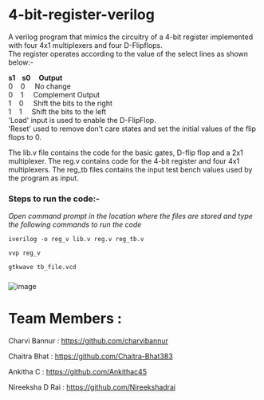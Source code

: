 # 4-bit-register-verilog
A verilog program that mimics the circuitry of a 4-bit register implemented with four 4x1 multiplexers and four D-Flipflops.  
The register operates according to the value of the select lines as shown below:-  
  
**s1 &nbsp;&nbsp; s0  &nbsp;&nbsp;&nbsp;      Output**   
0  &nbsp;&nbsp;  0   &nbsp;&nbsp;&nbsp;      No change  
0  &nbsp;&nbsp;  1   &nbsp;&nbsp;&nbsp;      Complement Output  
1  &nbsp;&nbsp;  0   &nbsp;&nbsp;&nbsp;      Shift the bits to the right  
1  &nbsp;&nbsp;  1   &nbsp;&nbsp;&nbsp;      Shift the bits to the left    
'Load' input is used to enable the D-FlipFlop.  
'Reset' used to remove don't care states and set the initial values of the flip flops to 0.  
  
The lib.v file contains the code for the basic gates, D-flip flop and a 2x1 multiplexer. The reg.v contains code for the 4-bit register and four 4x1 multiplexers. The reg_tb files contains the input test bench values used by the program as input.  
 
### Steps to run the code:-      
 _Open command prompt in the location where the files are stored and type the following commands to run the code_
 
 ``` 
 iverilog -o reg_v lib.v reg.v reg_tb.v  
 ``` 
 ``` 
 vvp reg_v  
 ```
``` 
gtkwave tb_file.vcd 
``` 

###
![image](output.png)

# Team Members :

Charvi Bannur :  https://github.com/charvibannur

Chaitra Bhat : https://github.com/Chaitra-Bhat383
 
Ankitha C : https://github.com/Ankithac45

Nireeksha D Rai : https://github.com/Nireekshadrai
